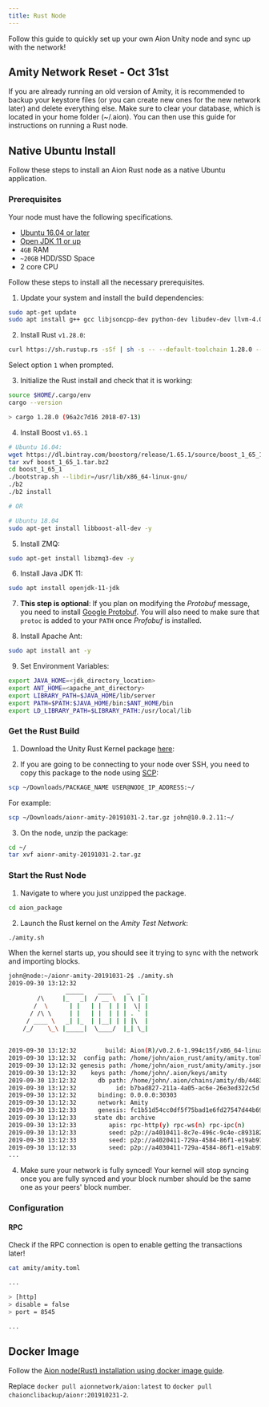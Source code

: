 ```yaml
---
title: Rust Node
---
```


Follow this guide to quickly set up your own Aion Unity node and sync up with the network!

## Amity Network Reset - Oct 31st

If you are already running an old version of Amity, it is recommended to backup your keystore files (or you can create new ones for the new network later) and delete everything else. Make sure to clear your database, which is located in your home folder (~/.aion). You can then use this guide for instructions on running a Rust node.

## Native Ubuntu Install

Follow these steps to install an Aion Rust node as a native Ubuntu application.

### Prerequisites

Your node must have the following specifications.

- [Ubuntu 16.04 or later](http://releases.ubuntu.com/16.04/)
- [Open JDK 11 or up](https://download.java.net/java/GA/jdk11/13/GPL/openjdk-11.0.1_linux-x64_bin.tar.gz)
- `4GB` RAM
- `~20GB` HDD/SSD Space
- 2 core CPU

Follow these steps to install all the necessary prerequisites.

1. Update your system and install the build dependencies:

```bash
sudo apt-get update
sudo apt install g++ gcc libjsoncpp-dev python-dev libudev-dev llvm-4.0-dev cmake wget curl git pkg-config lsb-release -y
```

2. Install Rust `v1.28.0`:

```bash
curl https://sh.rustup.rs -sSf | sh -s -- --default-toolchain 1.28.0 --default-host x86_64-unknown-linux-gnu
```

Select option `1` when prompted.

3. Initialize the Rust install and check that it is working:

```bash
source $HOME/.cargo/env
cargo --version

> cargo 1.28.0 (96a2c7d16 2018-07-13)
```

4. Install Boost `v1.65.1`

```bash
# Ubuntu 16.04:
wget https://dl.bintray.com/boostorg/release/1.65.1/source/boost_1_65_1.tar.bz2
tar xvf boost_1_65_1.tar.bz2
cd boost_1_65_1
./bootstrap.sh --libdir=/usr/lib/x86_64-linux-gnu/
./b2
./b2 install

# OR

# Ubuntu 18.04
sudo apt-get install libboost-all-dev -y
```

5. Install ZMQ:

```bash
sudo apt-get install libzmq3-dev -y
```

6. Install Java JDK 11:

```bash
sudo apt install openjdk-11-jdk
```

7. **This step is optional**: If you plan on modifying the _Protobuf_ message, you need to install [Google Protobuf](https://github.com/stepancheg/rust-protobuf). You will also need to make sure that `protoc` is added to your `PATH` once _Profobuf_ is installed.

8. Install Apache Ant:

```bash
sudo apt install ant -y
```

9. Set Environment Variables:

```bash
export JAVA_HOME=<jdk_directory_location>
export ANT_HOME=<apache_ant_directory>
export LIBRARY_PATH=$JAVA_HOME/lib/server
export PATH=$PATH:$JAVA_HOME/bin:$ANT_HOME/bin
export LD_LIBRARY_PATH=$LIBRARY_PATH:/usr/local/lib
```

### Get the Rust Build

1. Download the Unity Rust Kernel package [here](https://aionstorage.file.core.windows.net/aionfiles/Amity-20191031/aionr-amity-20191031-2.tar.gz?st=2019-10-31T15%3A51%3A59Z&se=2019-11-25T15%3A51%3A00Z&sp=rl&sv=2018-03-28&sr=f&sig=pJk1P9A6Kqemcn2i0CxAZSn7KrEYAQREP3QQ4aj0KVQ%3D):

2. If you are going to be connecting to your node over SSH, you need to copy this package to the node using [SCP](https://www.ssh.com/ssh/scp/):

```bash
scp ~/Downloads/PACKAGE_NAME USER@NODE_IP_ADDRESS:~/
```

For example:

```bash
scp ~/Downloads/aionr-amity-20191031-2.tar.gz john@10.0.2.11:~/
```

3. On the node, unzip the package:

```bash
cd ~/
tar xvf aionr-amity-20191031-2.tar.gz
```

### Start the Rust Node

1. Navigate to where you just unzipped the package.

```bash
cd aion_package
```

2. Launch the Rust kernel on the _Amity Test Network_:

```bash
./amity.sh
```

When the kernel starts up, you should see it trying to sync with the network and importing blocks.

```bash
john@node:~/aionr-amity-20191031-2$ ./amity.sh                                                                         │
2019-09-30 13:12:32                                                                                                    │
                _____    ____    _   _                                                                                 │
        /\     |_   _|  / __ \  | \ | |                                                                                │
       /  \      | |   | |  | | |  \| |                                                                                │
      / /\ \     | |   | |  | | | . ` |                                                                                │
     / ____ \   _| |_  | |__| | | |\  |                                                                                │
    /_/    \_\ |_____|  \____/  |_| \_|                                                                                │
                                                                                                                       │
                                                                                                                       │
2019-09-30 13:12:32        build: Aion(R)/v0.2.6-1.994c15f/x86_64-linux-gnu/rustc-1.28.0                               │
2019-09-30 13:12:32  config path: /home/john/aion_rust/amity/amity.toml                                                │
2019-09-30 13:12:32 genesis path: /home/john/aion_rust/amity/amity.json                                                │
2019-09-30 13:12:32    keys path: /home/john/.aion/keys/amity                                                          │
2019-09-30 13:12:32      db path: /home/john/.aion/chains/amity/db/4483ac46e210cb4a                                    │
2019-09-30 13:12:32           id: b7bad827-211a-4a05-ac6e-26e3ed322c5d                                                 │
2019-09-30 13:12:32      binding: 0.0.0.0:30303                                                                        │
2019-09-30 13:12:32      network: Amity                                                                                │
2019-09-30 13:12:33      genesis: fc1b51d54cc0df5f75bad1e6fd27547d44b692384483ac46e210cb4a48b120cd                     │
2019-09-30 13:12:33     state db: archive                                                                              │
2019-09-30 13:12:33         apis: rpc-http(y) rpc-ws(n) rpc-ipc(n)                                                     │
2019-09-30 13:12:33         seed: p2p://a4010411-8c7e-496c-9c4e-c89318280274@13.82.30.156:30303                        │
2019-09-30 13:12:33         seed: p2p://a4020411-729a-4584-86f1-e19ab97cf9ce@13.69.15.78:30303                         │
2019-09-30 13:12:33         seed: p2p://a4030411-729a-4584-86f1-e19ab97cf9cq@34.68.147.170:30303                       │
...
```

4. Make sure your network is fully synced! Your kernel will stop syncing once you are fully synced and your block number should be the same one as your peers' block number.

### Configuration

#### RPC

Check if the RPC connection is open to enable getting the transactions later!

```bash
cat amity/amity.toml

...

> [http]
> disable = false
> port = 8545

...
```

## Docker Image

Follow the [Aion node(Rust) installation using docker image guide](https://docs.aion.network/docs/nodes-rust-install#section-docker-image).

Replace `docker pull aionnetwork/aion:latest` to `docker pull chaionclibackup/aionr:201910231-2`.
